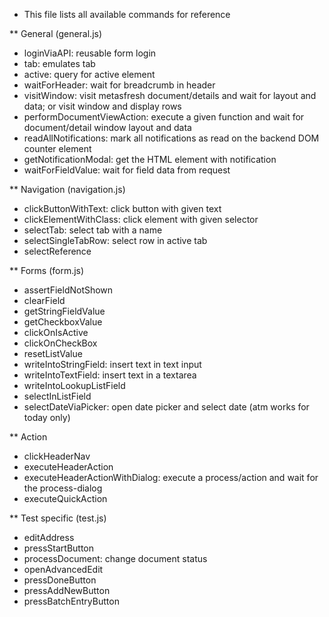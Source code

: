 * This file lists all available commands for reference

** General (general.js)

- loginViaAPI: reusable form login
- tab: emulates tab
- active: query for active element
- waitForHeader: wait for breadcrumb in header
- visitWindow: visit metasfresh document/details and wait for layout and data; or visit window and display rows
- performDocumentViewAction: execute a given function and wait for document/detail window layout and data
- readAllNotifications: mark all notifications as read on the backend
  DOM counter element
- getNotificationModal: get the HTML element with notification
- waitForFieldValue: wait for field data from request

** Navigation (navigation.js)

- clickButtonWithText: click button with given text
- clickElementWithClass: click element with given selector
- selectTab: select tab with a name
- selectSingleTabRow: select row in active tab
- selectReference

** Forms (form.js)

- assertFieldNotShown
- clearField
- getStringFieldValue
- getCheckboxValue
- clickOnIsActive
- clickOnCheckBox
- resetListValue
- writeIntoStringField: insert text in text input
- writeIntoTextField: insert text in a textarea
- writeIntoLookupListField
- selectInListField
- selectDateViaPicker: open date picker and select date (atm works for today only)

** Action

- clickHeaderNav
- executeHeaderAction
- executeHeaderActionWithDialog: execute a process/action and wait for the process-dialog
- executeQuickAction

** Test specific (test.js)

- editAddress
- pressStartButton
- processDocument: change document status
- openAdvancedEdit
- pressDoneButton
- pressAddNewButton
- pressBatchEntryButton
